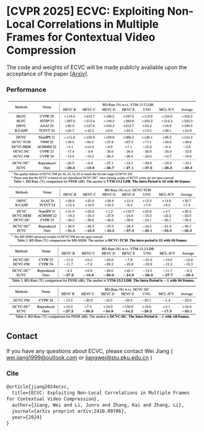 # [CVPR 2025] ECVC: Exploiting Non-Local Correlations in Multiple Frames for Contextual Video Compression
The code and weights of ECVC will be made publicly available upon the acceptance of the paper [[Arxiv](https://arxiv.org/abs/2410.09706)].

### Performance
![image](assets/ip32-PSNR.png)
![image](assets/ip32-SSIM.png)
![image](assets/ip-1-PSNR.png)
![image](assets/ip-1-All.png)

## Contact

If you have any questions about ECVC, please contact Wei Jiang ( wei.jiang1999@outlook.com or jiangwei@stu.pku.edu.cn )

### Cite

```
@article{jiang2024ecvc,
  title={ECVC: Exploiting Non-Local Correlations in Multiple Frames for Contextual Video Compression},
  author={Jiang, Wei and Li, Junru and Zhang, Kai and Zhang, Li},
  journal={arXiv preprint arXiv:2410.09706},
  year={2024}
}
```
